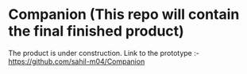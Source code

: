 # Companion (This repo will contain the final finished product)
The product is under construction. Link to the prototype :- https://github.com/sahil-m04/Companion
